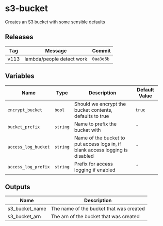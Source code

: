 s3-bucket
======


Creates an S3 bucket with some sensible defaults

Releases
------

|Tag | Message | Commit|
--- | --- | ---
v113 | lambda/people detect work | `0aa3e5b`

Variables
------

|Name | Type | Description | Default Value|
--- | --- | --- | ---
`encrypt_bucket` | `bool` | Should we encrypt the bucket contents, defaults to true | `true`
`bucket_prefix` | `string` | Name to prefix the bucket with | ``
`access_log_bucket` | `string` | Name of the bucket to put access logs in, if blank access logging is disabled | ``
`access_log_prefix` | `string` | Prefix for access logging if enabled | ``

Outputs
------

|Name | Description|
--- | ---
s3_bucket_name | The name of the bucket that was created
s3_bucket_arn | The arn of the bucket that was created

